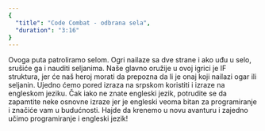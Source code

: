 ```yaml
---
{
  "title": "Code Combat - odbrana sela",
  "duration": "3:16"
}
---
```


Ovoga puta patroliramo selom. Ogri nailaze sa dve strane i ako uđu u selo, srušiće ga i nauditi seljanima. Naše glavno oružije u ovoj igrici je IF struktura, jer će naš heroj morati da prepozna da li je onaj koji  nailazi ogar ili seljanin. Ujedno ćemo pored izraza na srpskom koristiti i izraze na engleskom jeziku. Čak iako ne znate engleski jezik, potrudite se da zapamtite neke osnovne izraze jer je engleski veoma bitan za programiranje i značiće vam u budućnosti. Hajde da krenemo u novu avanturu i zajedno učimo programiranje i engleski jezik!
